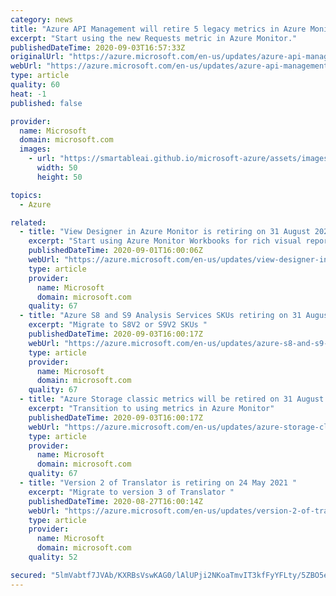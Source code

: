 ```yaml
---
category: news
title: "Azure API Management will retire 5 legacy metrics in Azure Monitor on 31 August 2023"
excerpt: "Start using the new Requests metric in Azure Monitor."
publishedDateTime: 2020-09-03T16:57:33Z
originalUrl: "https://azure.microsoft.com/en-us/updates/azure-api-management-will-retire-5-legacy-metrics-in-azure-monitor-on-31-august-2023/"
webUrl: "https://azure.microsoft.com/en-us/updates/azure-api-management-will-retire-5-legacy-metrics-in-azure-monitor-on-31-august-2023/"
type: article
quality: 60
heat: -1
published: false

provider:
  name: Microsoft
  domain: microsoft.com
  images:
    - url: "https://smartableai.github.io/microsoft-azure/assets/images/organizations/microsoft.com-50x50.jpg"
      width: 50
      height: 50

topics:
  - Azure

related:
  - title: "View Designer in Azure Monitor is retiring on 31 August 2023"
    excerpt: "Start using Azure Monitor Workbooks for rich visual reports"
    publishedDateTime: 2020-09-01T16:00:06Z
    webUrl: "https://azure.microsoft.com/en-us/updates/view-designer-in-azure-monitor-is-retiring-on-31-august-2023/"
    type: article
    provider:
      name: Microsoft
      domain: microsoft.com
    quality: 67
  - title: "Azure S8 and S9 Analysis Services SKUs retiring on 31 August 2023 "
    excerpt: "Migrate to S8V2 or S9V2 SKUs "
    publishedDateTime: 2020-09-03T16:00:17Z
    webUrl: "https://azure.microsoft.com/en-us/updates/azure-s8-and-s9-analysis-services-skus-retiring-on-31-august-2023/"
    type: article
    provider:
      name: Microsoft
      domain: microsoft.com
    quality: 67
  - title: "Azure Storage classic metrics will be retired on 31 August 2023"
    excerpt: "Transition to using metrics in Azure Monitor"
    publishedDateTime: 2020-09-03T16:00:17Z
    webUrl: "https://azure.microsoft.com/en-us/updates/azure-storage-classic-metrics-will-be-retired-on-31-august-2023/"
    type: article
    provider:
      name: Microsoft
      domain: microsoft.com
    quality: 67
  - title: "Version 2 of Translator is retiring on 24 May 2021 "
    excerpt: "Migrate to version 3 of Translator "
    publishedDateTime: 2020-08-27T16:00:14Z
    webUrl: "https://azure.microsoft.com/en-us/updates/version-2-of-translator-is-retiring-on-24-may-2021/"
    type: article
    provider:
      name: Microsoft
      domain: microsoft.com
    quality: 52

secured: "5lmVabtf7JVAb/KXRBsVswKAG0/lAlUPji2NKoaTmvIT3kfFyYFLty/5ZBO5eU6QAOqkcvq0uyXlzA0i9Jdqjtaf38PKtiq0iQ4Tmk+Qrzf0A/wIAigOnQAIgc/ALNLmXxWUd78jslZURL4hydttv0YkdZgcdEerpP4QN06muUdL/7TMuiq5SX4RzqYhk0malLghSOa9QUjFqU1+geeAuz+CUWECk+9PDbqQjzLxzpYlTrW3H0iVkRjA/V51GbY8y2/Lm5xXJ2c2/hNaAX6xYT+l9e3LVXKnlWpRaknoy2utIKDkFfHVLGFqduNOux1OSbhLrIZDVXK85QUtkrXQ9mc6p6nw3JYtaIMI2kDVsR0=;VeA/AN6CH59HulQECYF19g=="
---
```


